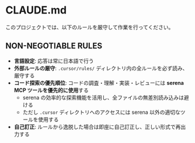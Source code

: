 # CLAUDE.md

このプロジェクトでは、以下のルールを厳守して作業を行ってください。

## NON-NEGOTIABLE RULES

- **言語設定**: 応答は常に日本語で行う
- **外部ルールの厳守**: `.cursor/rules/` ディレクトリ内の全ルールを必ず読み、厳守する
- **コード探索の優先順位**: コードの調査・理解・実装・レビューには **serena MCP ツールを優先的に使用**する
  - serena の効率的な探索機能を活用し、全ファイルの無差別読み込みは避ける
  - ただし `.cursor` ディレクトリへのアクセスには serena 以外の適切なツールを使用する
- **自己訂正**: ルールから逸脱した場合は即座に自己訂正し、正しい形式で再出力する
